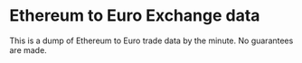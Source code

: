 # Ethereum to Euro Exchange data

This is a dump of Ethereum to Euro trade data by the minute.
No guarantees are made. 
